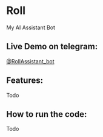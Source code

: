 # Roll
My AI Assistant Bot

## Live Demo on telegram:
[@RollAssistant_bot](t.me/RollAssistant_bot)

## Features: 
Todo
## How to run the code:
Todo
